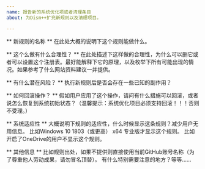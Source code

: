 ```yaml
---
name: 报告新的系统优化项或者清理条目
about: 为Dism++扩充新规则以及清理项目。

---
```


** 新规则的名称 **
在此处大概的说明下这个规则能做什么。

** 这个么做有什么合理性？ **
在此处描述下这样做的合理性，为什么可以删它或者可以设置这个注册表。最好能解释下它的原理，以及枚举下所有可能出现的情况。如果参考了什么网站资料建议一并提供。

** 有什么潜在风险？ **
执行新规则后是否会存在一些已知的副作用？

** 如何回滚操作？ **
假如用户应用了这个操作，请问有什么措施可以回滚，或者说怎么恢复到系统初始状态？（温馨提示：系统优化项目必须支持回滚！！！否则不受理。）

** 系统适应性 **
大概说明下规则的适应性，什么时候显示这条规则？减少用户无用信息。
比如Windows 10 1803（或更高） x64 专业版才显示这个规则。
比如开启了OneDrive的用户不显示这个规则。

** 其他信息 **
比如规则出处，如果不提供则直接使用当前GitHub账号名称（为了尊重他人劳动成果，请勿冒名顶替）。
有什么特别需要注意的地方？等等……
